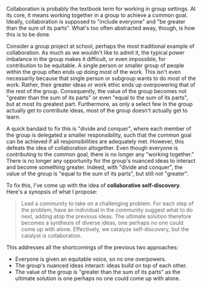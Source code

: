 Collaboration is probably the textbook term for working in group settings. At its core, it means working together in a group to achieve a common goal. 
Ideally, collaboration is supposed to "include everyone" and "be greater than the sum of its parts".
What's too often abstracted away, though, is how this is to be done. 

Consider a group project at school, perhaps the most traditional example of collaboration. 
As much as we wouldn't like to admit it, the typical power imbalance in the group makes it difficult, or 
even impossible, for contribution to be equitable. A single person or smaller group of people within the group often ends up doing most of the work. 
This isn't even necessarily because that single person or subgroup wants to do most of the work. 
Rather, their greater ideas or work ethic ends up overpowering that of the rest of the group. 
Consequently, the value of the group becomes not "greater than the sum of its parts" or even "equal to the sum of its parts", but at most its greatest part.
Furthermore, as only a select few in the group actually get to contribute ideas, most of the group doesn't actually get to learn.

A quick bandaid to fix this is "divide and conquer", where each member of the group is delegated a smaller responsibility, such that
the common goal can be achieved if all responsibilities are adequately met. 
However, this defeats the idea of collaboration altogether. Even though everyone is contributing to the common goal, there is no longer any "working together."
There is no longer any opportunity for the group's nuanced ideas to interact and become something greater. 
Indeed, with "divide and conquer", the value of the group is "equal to the sum of its parts", but still not "greater".

To fix this, I've come up with the idea of **collaborative self-discovery**. Here's a synopsis of what I propose:

>Lead a community to take on a challenging problem. 
For each step of the problem, have an individual in the community suggest what to do next, adding atop the previous ideas. 
The ultimate solution therefore becomes a synthesis of diverse ideas, one perhaps no one could come up with alone. 
Effectively, we catalyze self-discovery, but the catalyst is collaboration.

This addresses all the shortcomings of the previous two approaches: 
* Everyone is given an equitable voice, so no one overpowers. 
* The group's nuanced ideas interact: ideas build on top of each other. 
* The value of the group is "greater than the sum of its parts" as the ultimate solution is one perhaps no one could come up with alone.





